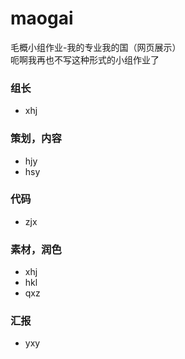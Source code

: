 # maogai
毛概小组作业-我的专业我的国（网页展示）
<br>
呃啊我再也不写这种形式的小组作业了
### 组长
- xhj
### 策划，内容
- hjy
- hsy
### 代码
- zjx
### 素材，润色
- xhj
- hkl
- qxz
### 汇报
- yxy
